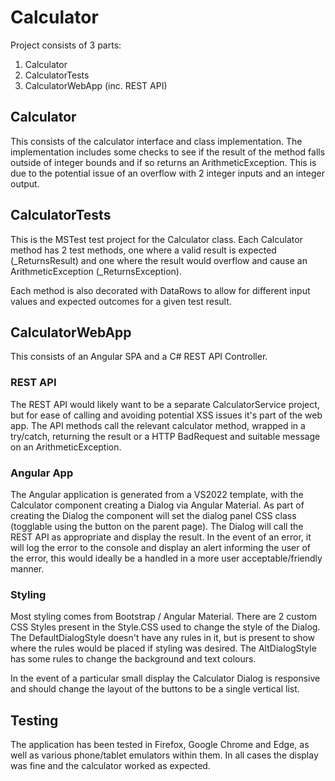 # Calculator

Project consists of 3 parts:
1. Calculator
2. CalculatorTests
3. CalculatorWebApp (inc. REST API)

## Calculator
This consists of the calculator interface and class implementation. The implementation includes some checks to see if the result of the method falls outside of integer bounds and if so returns an ArithmeticException. This is due to the potential issue of an overflow with 2 integer inputs and an integer output.

## CalculatorTests
This is the MSTest test project for the Calculator class. Each Calculator method has 2 test methods, one where a valid result is expected (_ReturnsResult) and one where the result would overflow and cause an ArithmeticException (_ReturnsException). 

Each method is also decorated with DataRows to allow for different input values and expected outcomes for a given test result.

## CalculatorWebApp
This consists of an Angular SPA and a C# REST API Controller. 

### REST API
The REST API would likely want to be a separate CalculatorService project, but for ease of calling and avoiding potential XSS issues it's part of the web app. The API methods call the relevant calculator method, wrapped in a try/catch, returning the result or a HTTP BadRequest and suitable message on an ArithmeticException.

### Angular App
The Angular application is generated from a VS2022 template, with the Calculator component creating a Dialog via Angular Material. As part of creating the Dialog the component will set the dialog panel CSS class (togglable using the button on the parent page). The Dialog will call the REST API as appropriate and display the result. In the event of an error, it will log the error to the console and display an alert informing the user of the error, this would ideally be a handled in a more user acceptable/friendly manner.

### Styling
Most styling comes from Bootstrap / Angular Material. There are 2 custom CSS Styles present in the Style.CSS used to change the style of the Dialog. The DefaultDialogStyle doesn't have any rules in it, but is present to show where the rules would be placed if styling was desired. The AltDialogStyle has some rules to change the background and text colours. 

In the event of a particular small display the Calculator Dialog is responsive and should change the layout of the buttons to be a single vertical list.

## Testing
The application has been tested in Firefox, Google Chrome and Edge, as well as various phone/tablet emulators within them. In all cases the display was fine and the calculator worked as expected.

